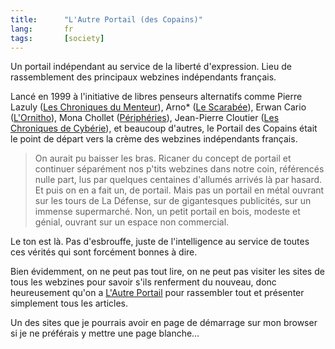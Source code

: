 ```yaml
---
title:      "L'Autre Portail (des Copains)"
lang:       fr
tags:       [society]
---
```



Un portail indépendant au service de la liberté d'expression. Lieu de rassemblement des principaux webzines indépendants français.

Lancé en 1999 à l'initiative de libres penseurs alternatifs comme Pierre Lazuly ([Les Chroniques du Menteur](http://www.menteur.com/)), Arno* ([Le Scarabée](http://www.scarabee.com/)), Erwan Cario ([L'Ornitho](http://www.ornitho.org/)), Mona Chollet ([Périphéries](http://www.peripheries.net/)), Jean-Pierre Cloutier ([Les Chroniques de Cybérie](http://cyberie.webdo.ch/)), et beaucoup d'autres, le Portail des Copains était le point de départ vers la crème des webzines indépendants français.


> On aurait pu baisser les bras. Ricaner du concept de portail et continuer séparément nos p'tits webzines dans notre coin, référencés nulle part, lus par quelques centaines d'allumés arrivés là par hasard. Et puis on en a fait un, de portail. Mais pas un portail en métal ouvrant sur les tours de La Défense, sur de gigantesques publicités, sur un immense supermarché. Non, un petit portail en bois, modeste et génial, ouvrant sur un espace non commercial.

Le ton est là. Pas d'esbrouffe, juste de l'intelligence au service de toutes ces vérités qui sont forcément bonnes à dire.

Bien évidemment, on ne peut pas tout lire, on ne peut pas visiter les sites de tous les webzines pour savoir s'ils renferment du nouveau, donc heureusement qu'on a [L'Autre Portail](http://rezo.net/) pour rassembler tout et présenter simplement tous les articles.

Un des sites que je pourrais avoir en page de démarrage sur mon browser si je ne préférais y mettre une page blanche…
